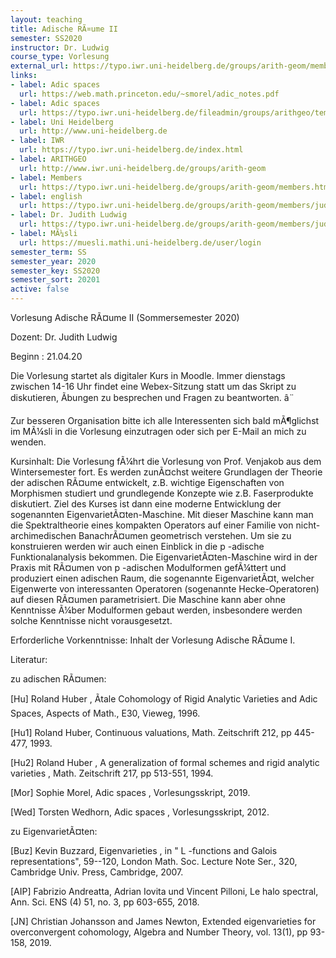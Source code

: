 ```yaml
---
layout: teaching
title: Adische RÃ¤ume II
semester: SS2020
instructor: Dr. Ludwig
course_type: Vorlesung
external_url: https://typo.iwr.uni-heidelberg.de/groups/arith-geom/members/judith-ludwig/adischeraeumeii.html
links:
- label: Adic spaces
  url: https://web.math.princeton.edu/~smorel/adic_notes.pdf
- label: Adic spaces
  url: https://typo.iwr.uni-heidelberg.de/fileadmin/groups/arithgeo/templates/data/Judith_Ludwig/Skripte/WedhornAdicSpaces.pdf
- label: Uni Heidelberg
  url: http://www.uni-heidelberg.de
- label: IWR
  url: https://typo.iwr.uni-heidelberg.de/index.html
- label: ARITHGEO
  url: http://www.iwr.uni-heidelberg.de/groups/arith-geom
- label: Members
  url: https://typo.iwr.uni-heidelberg.de/groups/arith-geom/members.html
- label: english
  url: https://typo.iwr.uni-heidelberg.de/groups/arith-geom/members/judith-ludwig/adischeraeumeii.html
- label: Dr. Judith Ludwig
  url: https://typo.iwr.uni-heidelberg.de/groups/arith-geom/members/judith-ludwig.html
- label: MÃ¼sli
  url: https://muesli.mathi.uni-heidelberg.de/user/login
semester_term: SS
semester_year: 2020
semester_key: SS2020
semester_sort: 20201
active: false
---
```

Vorlesung Adische RÃ¤ume II (Sommersemester 2020)

Dozent: Dr. Judith Ludwig

Beginn : 21.04.20

Die Vorlesung startet als digitaler Kurs in Moodle. Immer dienstags zwischen 14-16 Uhr findet eine Webex-Sitzung statt um das Skript zu diskutieren, Ãbungen zu besprechen und Fragen zu beantworten. â¨

Zur besseren Organisation bitte ich alle Interessenten sich bald mÃ¶glichst im MÃ¼sli in die Vorlesung einzutragen oder sich per E-Mail an mich zu wenden.

Kursinhalt: Die Vorlesung fÃ¼hrt die Vorlesung von Prof. Venjakob aus dem Wintersemester fort. Es werden zunÃ¤chst weitere Grundlagen der Theorie der adischen RÃ¤ume entwickelt, z.B. wichtige Eigenschaften von Morphismen studiert und grundlegende Konzepte wie z.B. Faserprodukte diskutiert. Ziel des Kurses ist dann eine moderne Entwicklung der sogenannten EigenvarietÃ¤ten-Maschine. Mit dieser Maschine kann man die Spektraltheorie eines kompakten Operators auf einer Familie von nicht-archimedischen BanachrÃ¤umen geometrisch verstehen. Um sie zu konstruieren werden wir auch einen Einblick in die p -adische Funktionalanalysis bekommen. Die EigenvarietÃ¤ten-Maschine wird in der Praxis mit RÃ¤umen von p -adischen Modulformen gefÃ¼ttert und produziert einen adischen Raum, die sogenannte EigenvarietÃ¤t, welcher Eigenwerte von interessanten Operatoren (sogenannte Hecke-Operatoren) auf diesen RÃ¤umen parametrisiert. Die Maschine kann aber ohne Kenntnisse Ã¼ber Modulformen gebaut werden, insbesondere werden solche Kenntnisse nicht vorausgesetzt.

Erforderliche Vorkenntnisse: Inhalt der Vorlesung Adische RÃ¤ume I.

Literatur:

zu adischen RÃ¤umen:

[Hu] Roland Huber , Ãtale Cohomology of Rigid Analytic Varieties and Adic Spaces, Aspects of Math., E30, Vieweg, 1996.

[Hu1] Roland Huber, Continuous valuations, Math. Zeitschrift 212, pp 445-477, 1993.

[Hu2] Roland Huber , A generalization of formal schemes and rigid analytic varieties , Math. Zeitschrift 217, pp 513-551, 1994.

[Mor] Sophie Morel, Adic spaces , Vorlesungsskript, 2019.

[Wed] Torsten Wedhorn, Adic spaces , Vorlesungsskript, 2012.

zu EigenvarietÃ¤ten:

[Buz] Kevin Buzzard, Eigenvarieties , in " L -functions and Galois representations",  59--120, London Math. Soc.  Lecture Note Ser., 320, Cambridge Univ. Press, Cambridge, 2007.

[AIP] Fabrizio Andreatta, Adrian Iovita und Vincent Pilloni, Le halo spectral, Ann. Sci. ENS (4) 51, no. 3, pp 603-655, 2018.

[JN] Christian Johansson and James Newton, Extended eigenvarieties for overconvergent cohomology, Algebra and         Number Theory, vol. 13(1), pp 93-158, 2019.
